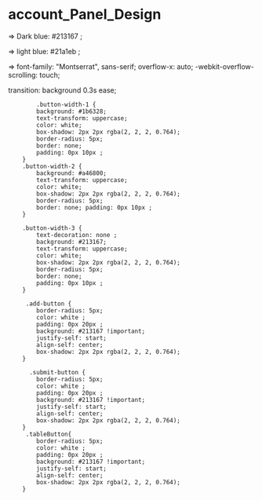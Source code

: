 # account_Panel_Design

=> Dark blue: #213167 ;

=> light blue: #21a1eb ;

=> font-family: "Montserrat", sans-serif;
  overflow-x: auto;
 -webkit-overflow-scrolling: touch;

 transition: background 0.3s ease;

            .button-width-1 {
            background: #1b6328;
            text-transform: uppercase;
            color: white;
            box-shadow: 2px 2px rgba(2, 2, 2, 0.764);
            border-radius: 5px;
            border: none;
            padding: 0px 10px ;
        }
        .button-width-2 {
            background: #a46800;
            text-transform: uppercase;
            color: white;
            box-shadow: 2px 2px rgba(2, 2, 2, 0.764);
            border-radius: 5px;
            border: none; padding: 0px 10px ;
        }

        .button-width-3 {
            text-decoration: none ;
            background: #213167;
            text-transform: uppercase;
            color: white;
            box-shadow: 2px 2px rgba(2, 2, 2, 0.764);
            border-radius: 5px;
            border: none;
            padding: 0px 10px ;
        }

         .add-button {
            border-radius: 5px;
            color: white ;
            padding: 0px 20px ;
            background: #213167 !important;
            justify-self: start;
            align-self: center;
            box-shadow: 2px 2px rgba(2, 2, 2, 0.764);
        }

          .submit-button {
            border-radius: 5px;
            color: white ;
            padding: 0px 20px ;
            background: #213167 !important;
            justify-self: start;
            align-self: center;
            box-shadow: 2px 2px rgba(2, 2, 2, 0.764);
        }
         .tableButton{
            border-radius: 5px;
            color: white ;
            padding: 0px 20px ;
            background: #213167 !important;
            justify-self: start;
            align-self: center;
            box-shadow: 2px 2px rgba(2, 2, 2, 0.764);
        }
